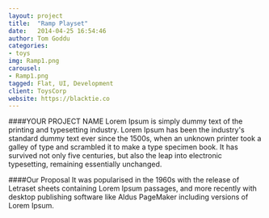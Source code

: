 ```yaml
---
layout: project
title:  "Ramp Playset"
date:   2014-04-25 16:54:46
author: Tom Goddu
categories:
- toys
img: Ramp1.png
carousel:
- Ramp1.png
tagged: Flat, UI, Development
client: ToysCorp
website: https://blacktie.co
---
```

####YOUR PROJECT NAME
Lorem Ipsum is simply dummy text of the printing and typesetting industry. Lorem Ipsum has been the industry's standard dummy text ever since the 1500s, when an unknown printer took a galley of type and scrambled it to make a type specimen book. It has survived not only five centuries, but also the leap into electronic typesetting, remaining essentially unchanged.

####Our Proposal
It was popularised in the 1960s with the release of Letraset sheets containing Lorem Ipsum passages, and more recently with desktop publishing software like Aldus PageMaker including versions of Lorem Ipsum.
